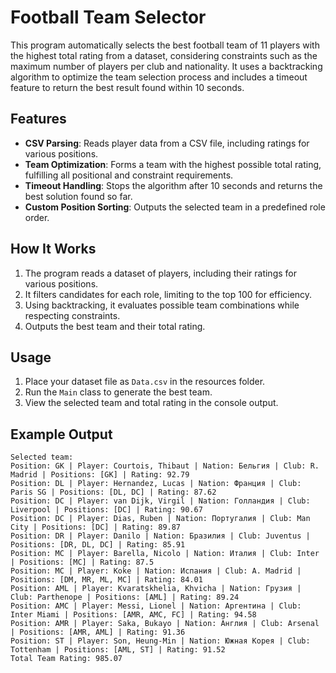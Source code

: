 
# Football Team Selector

This program automatically selects the best football team of 11 players with the highest total rating from a dataset, considering constraints such as the maximum number of players per club and nationality. It uses a backtracking algorithm to optimize the team selection process and includes a timeout feature to return the best result found within 10 seconds.

## Features
- **CSV Parsing**: Reads player data from a CSV file, including ratings for various positions.
- **Team Optimization**: Forms a team with the highest possible total rating, fulfilling all positional and constraint requirements.
- **Timeout Handling**: Stops the algorithm after 10 seconds and returns the best solution found so far.
- **Custom Position Sorting**: Outputs the selected team in a predefined role order.

## How It Works
1. The program reads a dataset of players, including their ratings for various positions.
2. It filters candidates for each role, limiting to the top 100 for efficiency.
3. Using backtracking, it evaluates possible team combinations while respecting constraints.
4. Outputs the best team and their total rating.

## Usage
1. Place your dataset file as `Data.csv` in the resources folder.
2. Run the `Main` class to generate the best team.
3. View the selected team and total rating in the console output.

## Example Output
```
Selected team:
Position: GK | Player: Courtois, Thibaut | Nation: Бельгия | Club: R. Madrid | Positions: [GK] | Rating: 92.79
Position: DL | Player: Hernandez, Lucas | Nation: Франция | Club: Paris SG | Positions: [DL, DC] | Rating: 87.62
Position: DC | Player: van Dijk, Virgil | Nation: Голландия | Club: Liverpool | Positions: [DC] | Rating: 90.67
Position: DC | Player: Dias, Ruben | Nation: Португалия | Club: Man City | Positions: [DC] | Rating: 89.87
Position: DR | Player: Danilo | Nation: Бразилия | Club: Juventus | Positions: [DR, DL, DC] | Rating: 85.91
Position: MC | Player: Barella, Nicolo | Nation: Италия | Club: Inter | Positions: [MC] | Rating: 87.5
Position: MC | Player: Koke | Nation: Испания | Club: A. Madrid | Positions: [DM, MR, ML, MC] | Rating: 84.01
Position: AML | Player: Kvaratskhelia, Khvicha | Nation: Грузия | Club: Parthenope | Positions: [AML] | Rating: 89.24
Position: AMC | Player: Messi, Lionel | Nation: Аргентина | Club: Inter Miami | Positions: [AMR, AMC, FC] | Rating: 94.58
Position: AMR | Player: Saka, Bukayo | Nation: Англия | Club: Arsenal | Positions: [AMR, AML] | Rating: 91.36
Position: ST | Player: Son, Heung-Min | Nation: Южная Корея | Club: Tottenham | Positions: [AML, ST] | Rating: 91.52
Total Team Rating: 985.07
```
